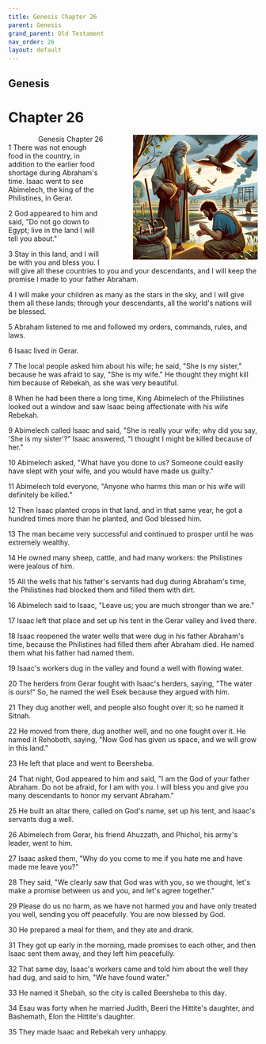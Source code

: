 ```yaml
---
title: Genesis Chapter 26
parent: Genesis
grand_parent: Old Testament
nav_order: 26
layout: default
---
```


## Genesis

# Chapter 26

<div style="clear: both; text-align: right;">
    <div style="max-width: 50%; height: auto; float: right; margin: 0 0 10px 10px; padding-left: 10%;">
        <img src="/assets/Image/Genesis/500/26.jpg" alt="Genesis Chapter 26" class="chapter-image">
    </div>
    <figcaption style="font-size: 14px; text-align: right;">Genesis Chapter 26</figcaption>
</div>
1 There was not enough food in the country, in addition to the earlier food shortage during Abraham's time. Isaac went to see Abimelech, the king of the Philistines, in Gerar.

2 God appeared to him and said, "Do not go down to Egypt; live in the land I will tell you about."

3 Stay in this land, and I will be with you and bless you. I will give all these countries to you and your descendants, and I will keep the promise I made to your father Abraham.

4 I will make your children as many as the stars in the sky, and I will give them all these lands; through your descendants, all the world's nations will be blessed.

5 Abraham listened to me and followed my orders, commands, rules, and laws.

6 Isaac lived in Gerar.

7 The local people asked him about his wife; he said, "She is my sister," because he was afraid to say, "She is my wife." He thought they might kill him because of Rebekah, as she was very beautiful.

8 When he had been there a long time, King Abimelech of the Philistines looked out a window and saw Isaac being affectionate with his wife Rebekah.

9 Abimelech called Isaac and said, "She is really your wife; why did you say, 'She is my sister'?" Isaac answered, "I thought I might be killed because of her."

10 Abimelech asked, "What have you done to us? Someone could easily have slept with your wife, and you would have made us guilty."

11 Abimelech told everyone, "Anyone who harms this man or his wife will definitely be killed."

12 Then Isaac planted crops in that land, and in that same year, he got a hundred times more than he planted, and God blessed him.

13 The man became very successful and continued to prosper until he was extremely wealthy.

14 He owned many sheep, cattle, and had many workers: the Philistines were jealous of him.

15 All the wells that his father's servants had dug during Abraham's time, the Philistines had blocked them and filled them with dirt.

16 Abimelech said to Isaac, "Leave us; you are much stronger than we are."

17 Isaac left that place and set up his tent in the Gerar valley and lived there.

18 Isaac reopened the water wells that were dug in his father Abraham's time, because the Philistines had filled them after Abraham died. He named them what his father had named them.

19 Isaac's workers dug in the valley and found a well with flowing water.

20 The herders from Gerar fought with Isaac's herders, saying, "The water is ours!" So, he named the well Esek because they argued with him.

21 They dug another well, and people also fought over it; so he named it Sitnah.

22 He moved from there, dug another well, and no one fought over it. He named it Rehoboth, saying, "Now God has given us space, and we will grow in this land."

23 He left that place and went to Beersheba.

24 That night, God appeared to him and said, "I am the God of your father Abraham. Do not be afraid, for I am with you. I will bless you and give you many descendants to honor my servant Abraham."

25 He built an altar there, called on God's name, set up his tent, and Isaac's servants dug a well.

26 Abimelech from Gerar, his friend Ahuzzath, and Phichol, his army's leader, went to him.

27 Isaac asked them, "Why do you come to me if you hate me and have made me leave you?"

28 They said, "We clearly saw that God was with you, so we thought, let's make a promise between us and you, and let's agree together."

29 Please do us no harm, as we have not harmed you and have only treated you well, sending you off peacefully. You are now blessed by God.

30 He prepared a meal for them, and they ate and drank.

31 They got up early in the morning, made promises to each other, and then Isaac sent them away, and they left him peacefully.

32 That same day, Isaac's workers came and told him about the well they had dug, and said to him, "We have found water."

33 He named it Shebah, so the city is called Beersheba to this day.

34 Esau was forty when he married Judith, Beeri the Hittite's daughter, and Bashemath, Elon the Hittite's daughter.

35 They made Isaac and Rebekah very unhappy.


